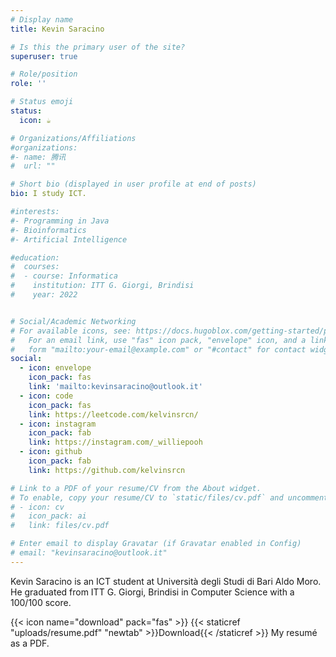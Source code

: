 ```yaml
---
# Display name
title: Kevin Saracino

# Is this the primary user of the site?
superuser: true

# Role/position
role: ''

# Status emoji
status:
  icon: ☕️

# Organizations/Affiliations
#organizations:
#- name: 腾讯
#  url: ""

# Short bio (displayed in user profile at end of posts)
bio: I study ICT.

#interests:
#- Programming in Java
#- Bioinformatics
#- Artificial Intelligence

#education:
#  courses:
#  - course: Informatica
#    institution: ITT G. Giorgi, Brindisi
#    year: 2022


# Social/Academic Networking
# For available icons, see: https://docs.hugoblox.com/getting-started/page-builder/#icons
#   For an email link, use "fas" icon pack, "envelope" icon, and a link in the
#   form "mailto:your-email@example.com" or "#contact" for contact widget.
social:
  - icon: envelope
    icon_pack: fas
    link: 'mailto:kevinsaracino@outlook.it'
  - icon: code
    icon_pack: fas
    link: https://leetcode.com/kelvinsrcn/
  - icon: instagram
    icon_pack: fab
    link: https://instagram.com/_williepooh
  - icon: github
    icon_pack: fab
    link: https://github.com/kelvinsrcn

# Link to a PDF of your resume/CV from the About widget.
# To enable, copy your resume/CV to `static/files/cv.pdf` and uncomment the lines below.
# - icon: cv
#   icon_pack: ai
#   link: files/cv.pdf

# Enter email to display Gravatar (if Gravatar enabled in Config)
# email: "kevinsaracino@outlook.it"
---
```


Kevin Saracino is an ICT student at Università degli Studi di Bari Aldo Moro. He graduated from ITT G. Giorgi, Brindisi in Computer Science with a 100/100 score.

{{< icon name="download" pack="fas" >}} {{< staticref "uploads/resume.pdf" "newtab" >}}Download{{< /staticref >}} My resumé as a PDF.
